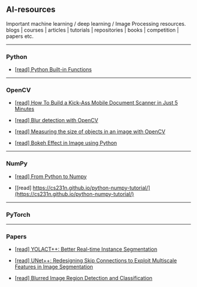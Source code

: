 ## AI-resources
Important machine learning / deep learning / Image Processing resources.  blogs | courses | articles | tutorials | repositories | books | competition | papers etc. 

---

### Python

- [[read] Python Built-in Functions](https://www.programiz.com/python-programming/methods/built-in)


---
### OpenCV
- [[read] How To Build a Kick-Ass Mobile Document Scanner in Just 5 Minutes](https://www.pyimagesearch.com/2014/09/01/build-kick-ass-mobile-document-scanner-just-5-minutes/)

- [[read] Blur detection with OpenCV](https://www.pyimagesearch.com/2015/09/07/blur-detection-with-opencv/)

- [[read] Measuring the size of objects in an image with OpenCV](https://www.pyimagesearch.com/2016/03/28/measuring-size-of-objects-in-an-image-with-opencv/)

- [[read] Bokeh Effect in Image using Python](https://py2py.com/bokeh-effect-in-image-using-python/)

---
### NumPy

- [[read] From Python to Numpy](https://www.labri.fr/perso/nrougier/from-python-to-numpy/)

- [[read] https://cs231n.github.io/python-numpy-tutorial/](https://cs231n.github.io/python-numpy-tutorial/)

---
### PyTorch

---

### Papers

- [[read] YOLACT++: Better Real-time Instance Segmentation](https://arxiv.org/abs/1912.06218)

- [[read] UNet++: Redesigning Skip Connections to Exploit Multiscale Features in Image Segmentation](https://arxiv.org/abs/1912.05074)

- [[read] Blurred Image Region Detection and Classification](https://fled.github.io/paper/blur.pdf)
